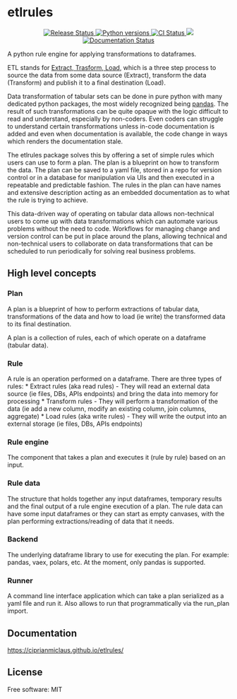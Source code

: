 # etlrules


<p align="center">
<a href="https://pypi.python.org/pypi/etlrules">
    <img src="https://img.shields.io/pypi/v/etlrules.svg"
        alt = "Release Status">
</a>

<a href="http://github.com/ciprianmiclaus/etlrules/">

<img src="https://img.shields.io/pypi/pyversions/etlrules.svg" alt="Python versions">
</a>

<a href="https://github.com/ciprianmiclaus/etlrules/actions">
    <img src="https://github.com/ciprianmiclaus/etlrules/actions/workflows/python-package.yml/badge.svg?branch=main" alt="CI Status">
</a>

<a href="https://codecov.io/gh/ciprianmiclaus/etlrules" > 
 <img src="https://codecov.io/gh/ciprianmiclaus/etlrules/graph/badge.svg?token=4N0N8XSVZY"/> 
 </a>

<a href="https://ciprianmiclaus.github.io/etlrules/">
    <img src="https://img.shields.io/website/https/ciprianmiclaus.github.io/etlrules/index.html.svg?label=docs&down_message=unavailable&up_message=available" alt="Documentation Status">
</a>

</p>


A python rule engine for applying transformations to dataframes.

ETL stands for [Extract, Trasform, Load](https://en.wikipedia.org/wiki/Extract,_transform,_load), which is a three step
process to source the data from some data source (Extract), transform the data (Transform) and publish it to a final
destination (Load).

Data transformation of tabular sets can be done in pure python with many dedicated python packages, the most widely
recognized being [pandas](https://pandas.pydata.org/). The result of such transformations can be quite opaque with the
logic difficult to read and understand, especially by non-coders. Even coders can struggle to understand certain
transformations unless in-code documentation is added and even when documentation is available, the code change in ways
which renders the documentation stale.

The etlrules package solves this by offering a set of simple rules which users can use to form a plan. The plan is a blueprint
on how to transform the data. The plan can be saved to a yaml file, stored in a repo for version control or in a database for
manipulation via UIs and then executed in a repeatable and predictable fashion. The rules in the plan can have names and
extensive description acting as an embedded documentation as to what the rule is trying to achieve.

This data-driven way of operating on tabular data allows non-technical users to come up with data transformations which can
automate various problems without the need to code. Workflows for managing change and version control can be put in place
around the plans, allowing technical and non-technical users to collaborate on data transformations that can be scheduled to
run periodically for solving real business problems.

## High level concepts

### Plan

A plan is a blueprint of how to perform extractions of tabular data, transformations of the data and how to load (ie write)
the transformed data to its final destination.

A plan is a collection of rules, each of which operate on a dataframe (tabular data).

### Rule

A rule is an operation performed on a dataframe. There are three types of rules:
    * Extract rules (aka read rules)
        - They will read an external data source (ie files, DBs, APIs endpoints) and bring the data into memory for processing
    * Transform rules
        - They will perform a transformation of the data (ie add a new column, modify an existing column, join columns, aggregate)
    * Load rules (aka write rules)
        - They will write the output into an external storage (ie files, DBs, APIs endpoints)

### Rule engine

The component that takes a plan and executes it (rule by rule) based on an input.


### Rule data

The structure that holds together any input dataframes, temporary results and the final output of a rule engine execution of a plan.
The rule data can have some input dataframes or they can start as empty canvases, with the plan performing extractions/reading of data that it needs.

### Backend

The underlying dataframe library to use for executing the plan. For example: pandas, vaex, polars, etc.
At the moment, only pandas is supported.

### Runner

A command line interface application which can take a plan serialized as a yaml file and run it. Also allows to run that
programmatically via the run_plan import.


## Documentation

<https://ciprianmiclaus.github.io/etlrules/>


## License

Free software: MIT
